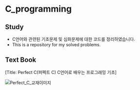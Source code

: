 # C_programming


## Study 
- C언어와 관련된 기초문제 및 심화문제에 대한 코드를 정리하였습니다.
- This is a repository for my solved problems.


## Text Book
[Title: Perfect C(퍼펙트 C) C언어로 배우는 프로그래밍 기초]

![Perfect_C_교재이미지](http://image.kyobobook.co.kr/images/book/large/224/l9791185578224.jpg)

